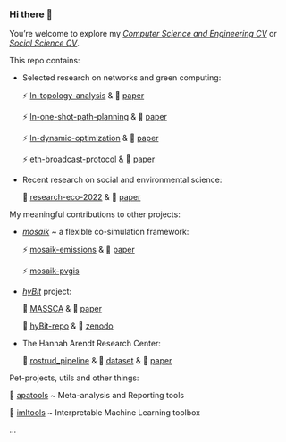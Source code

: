 ### Hi there 👋 

You’re welcome to explore my *[Computer Science and Engineering CV](https://ellariel.github.io/cv-cs/)* or *[Social Science CV](https://ellariel.github.io/cv-ss/)*.

This repo contains:
- Selected research on networks and green computing:

  ⚡ [ln-topology-analysis](https://github.com/Ellariel/ln-topology-analysis) & 📃 [paper](https://doi.org/10.1016/j.comnet.2024.110297)
    
  ⚡ [ln-one-shot-path-planning](https://github.com/Ellariel/ln-one-shot-path-planning) & 📃 [paper](https://doi.org/10.1007/s00521-024-10588-2)
  
  ⚡ [ln-dynamic-optimization](https://github.com/Ellariel/ln-dynamic-optimization) & 📃 [paper](https://doi.org/10.1016/j.engappai.2025.110225)
  
  ⚡ [eth-broadcast-protocol](https://github.com/Ellariel/eth-broadcast-protocol) & 📃 [paper](https://doi.org/10.48550/arXiv.2407.15616)
  
- Recent research on social and environmental science:

  🌱 [research-eco-2022](https://github.com/Ellariel/research-eco-2022) & 📃 [paper](https://doi.org/10.1525/collabra.73637)
<!--    
  🌱 [research-eco-2020](https://github.com/Ellariel/research-eco-2020) & 📃 [paper](https://doi.org/10.1016/j.spc.2021.05.008)

  🌱 [research-eco-2020-posthoc-analysis](https://github.com/Ellariel/research-eco-2020-posthoc-analysis) -->

My meaningful contributions to other projects:
- [*mosaik*](https://mosaik.offis.de/) ~ a flexible co-simulation framework:
  
  ⚡ [mosaik-emissions](https://gitlab.com/mosaik/components/energy/mosaik-emissions) & 📃 [paper](https://doi.org/10.5281/zenodo.13984401)
  
  ⚡ [mosaik-pvgis](https://gitlab.com/mosaik/components/energy/mosaik-pvgis)

- [*hyBit*](https://hybit.org/en/) project:
  
  🌱 [MASSCA](https://gitlab.com/hybit1/massca) & 📃 [paper](https://doi.org/10.5281/zenodo.14004357)
  
  🌱 [hyBit-repo](https://gitlab.com/hybit1/hybit-repo) & 🔭 [zenodo](https://doi.org/10.5281/zenodo.15052032)
  
- The Hannah Arendt Research Center:

  📄 [rostrud_pipeline](https://github.com/tha-rc/rostrud_pipeline) & 💾 [dataset](https://doi.org/10.5281/zenodo.10913325) & 📃 [paper](https://doi.org/10.1163/24523666-bja10046)
  
Pet-projects, utils and other things:

  📄 [apatools](https://github.com/Ellariel/apatools) ~ Meta-analysis and Reporting tools
  
  🔭 [imltools](https://github.com/Ellariel/imltools) ~ Interpretable Machine Learning toolbox
  
  ...



<!--
  
  ✨ [pvutils](https://github.com/Ellariel/pvutils)
**Ellariel/ellariel** is a ✨ _special_ ✨ repository because its `README.md` (this file) appears on your GitHub profile.
Here are some ideas to get you started:
- 🔭 I’m currently working on ...
- 🌱 I’m currently learning ...
- 👯 I’m looking to collaborate on ...
- 🤔 I’m looking for help with ...
- 💬 Ask me about ...
- 📫 How to reach me: ...
- 😄 Pronouns: ...
- ⚡ Fun fact: ...
-->
